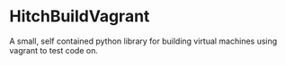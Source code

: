 # HitchBuildVagrant

A small, self contained python library for building virtual machines using vagrant to
test code on.
